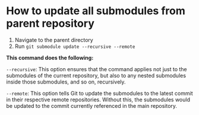 # How to update all submodules from parent repository

1. Navigate to the parent directory
2. Run `git submodule update --recursive --remote`


**This command does the following:**

`--recursive`: This option ensures that the command applies not just to the submodules of the current repository, but also to any nested submodules inside those submodules, and so on, recursively.

`--remote`: This option tells Git to update the submodules to the latest commit in their respective remote repositories. Without this, the submodules would be updated to the commit currently referenced in the main repository.
